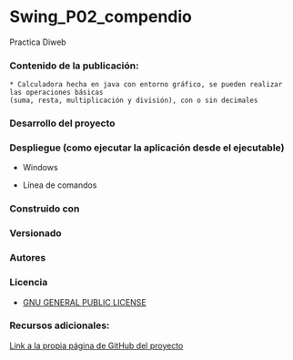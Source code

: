 # Swing_P02_compendio

Practica Diweb

### Contenido de la publicación:

    * Calculadora hecha en java con entorno gráfico, se pueden realizar las operaciones básicas 
    (suma, resta, multiplicación y división), con o sin decimales

### Desarrollo del proyecto

### Despliegue (como ejecutar la aplicación desde el ejecutable)

* Windows

* Línea de comandos

### Construido con

### Versionado

### Autores

### Licencia

* [GNU GENERAL PUBLIC LICENSE](https://www.gnu.org/licenses/gpl-3.0.html)

### Recursos adicionales:

[Link a la propia página de GitHub del proyecto](https://github.com/PRATSTHEONE/Swing_P02_compendio.git)
